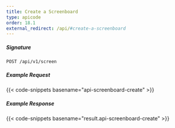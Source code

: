 ```yaml
---
title: Create a Screenboard
type: apicode
order: 18.1
external_redirect: /api/#create-a-screenboard
---
```


##### Signature

`POST /api/v1/screen`

##### Example Request

{{< code-snippets basename="api-screenboard-create" >}}

##### Example Response

{{< code-snippets basename="result.api-screenboard-create" >}}
